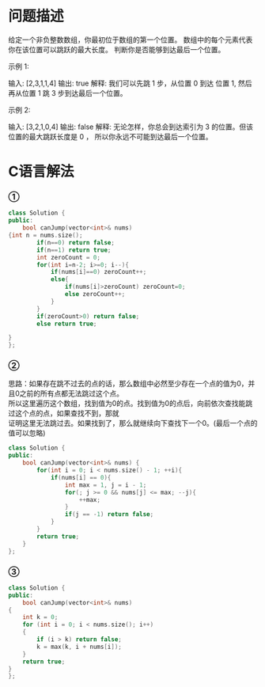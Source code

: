 问题描述
==========================
给定一个非负整数数组，你最初位于数组的第一个位置。
数组中的每个元素代表你在该位置可以跳跃的最大长度。
判断你是否能够到达最后一个位置。

示例 1:

输入: [2,3,1,1,4]
输出: true
解释: 我们可以先跳 1 步，从位置 0 到达 位置 1, 然后再从位置 1 跳 3 步到达最后一个位置。


示例 2:

输入: [3,2,1,0,4]
输出: false
解释: 无论怎样，你总会到达索引为 3 的位置。但该位置的最大跳跃长度是 0 ， 所以你永远不可能到达最后一个位置。

C语言解法
=======================
### ①
```cpp
class Solution {
public:
    bool canJump(vector<int>& nums) 
{int n = nums.size();
        if(n==0) return false;
        if(n==1) return true;
        int zeroCount = 0;
        for(int i=n-2; i>=0; i--){
            if(nums[i]==0) zeroCount++;
            else{
                if(nums[i]>zeroCount) zeroCount=0;
                else zeroCount++;
            }
        }
        if(zeroCount>0) return false;
        else return true;

}
};
```
### ②
思路：如果存在跳不过去的点的话，那么数组中必然至少存在一个点的值为0，并且0之前的所有点都无法跳过这个点。  
所以这里遍历这个数组，找到值为0的点。找到值为0的点后，向前依次查找能跳过这个点的点，如果查找不到，那就  
证明这里无法跳过去。如果找到了，那么就继续向下查找下一个0。(最后一个点的值可以忽略)
```cpp
class Solution {
public:
    bool canJump(vector<int>& nums) {
        for(int i = 0; i < nums.size() - 1; ++i){
            if(nums[i] == 0){
                int max = 1, j = i - 1;
                for(; j >= 0 && nums[j] <= max; --j){
                    ++max;
                }
                if(j == -1) return false;
            }
        }
        return true;
    }
};
```
### ③
```cpp
class Solution {
public:
    bool canJump(vector<int>& nums) 
{
	int k = 0;
	for (int i = 0; i < nums.size(); i++)
	{
		if (i > k) return false;
		k = max(k, i + nums[i]);
	}
	return true;
}
};
```
